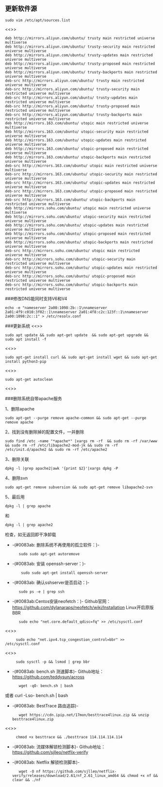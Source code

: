 ## 更新软件源

    sudo vim /etc/apt/sources.list
<<>>

    deb http://mirrors.aliyun.com/ubuntu/ trusty main restricted universe multiverse
    deb http://mirrors.aliyun.com/ubuntu/ trusty-security main restricted universe multiverse
    deb http://mirrors.aliyun.com/ubuntu/ trusty-updates main restricted universe multiverse
    deb http://mirrors.aliyun.com/ubuntu/ trusty-proposed main restricted universe multiverse
    deb http://mirrors.aliyun.com/ubuntu/ trusty-backports main restricted universe multiverse
    deb-src http://mirrors.aliyun.com/ubuntu/ trusty main restricted universe multiverse
    deb-src http://mirrors.aliyun.com/ubuntu/ trusty-security main restricted universe multiverse
    deb-src http://mirrors.aliyun.com/ubuntu/ trusty-updates main restricted universe multiverse
    deb-src http://mirrors.aliyun.com/ubuntu/ trusty-proposed main restricted universe multiverse
    deb-src http://mirrors.aliyun.com/ubuntu/ trusty-backports main restricted universe multiverse
    deb http://mirrors.163.com/ubuntu/ utopic main restricted universe multiverse
    deb http://mirrors.163.com/ubuntu/ utopic-security main restricted universe multiverse
    deb http://mirrors.163.com/ubuntu/ utopic-updates main restricted universe multiverse
    deb http://mirrors.163.com/ubuntu/ utopic-proposed main restricted universe multiverse
    deb http://mirrors.163.com/ubuntu/ utopic-backports main restricted universe multiverse
    deb-src http://mirrors.163.com/ubuntu/ utopic main restricted universe multiverse
    deb-src http://mirrors.163.com/ubuntu/ utopic-security main restricted universe multiverse
    deb-src http://mirrors.163.com/ubuntu/ utopic-updates main restricted universe multiverse
    deb-src http://mirrors.163.com/ubuntu/ utopic-proposed main restricted universe multiverse
    deb-src http://mirrors.163.com/ubuntu/ utopic-backports main restricted universe multiverse
    deb http://mirrors.sohu.com/ubuntu/ utopic main restricted universe multiverse
    deb http://mirrors.sohu.com/ubuntu/ utopic-security main restricted universe multiverse
    deb http://mirrors.sohu.com/ubuntu/ utopic-updates main restricted universe multiverse
    deb http://mirrors.sohu.com/ubuntu/ utopic-proposed main restricted universe multiverse
    deb http://mirrors.sohu.com/ubuntu/ utopic-backports main restricted universe multiverse
    deb-src http://mirrors.sohu.com/ubuntu/ utopic main restricted universe multiverse
    deb-src http://mirrors.sohu.com/ubuntu/ utopic-security main restricted universe multiverse
    deb-src http://mirrors.sohu.com/ubuntu/ utopic-updates main restricted universe multiverse
    deb-src http://mirrors.sohu.com/ubuntu/ utopic-proposed main restricted universe multiverse
    deb-src http://mirrors.sohu.com/ubuntu/ utopic-backports main restricted universe multiverse

###修改DNS能同时支持V6和V4
    
    echo -e "nameserver 2a00:1098:2b::1\nnameserver 2a01:4f9:c010:3f02::1\nnameserver 2a01:4f8:c2c:123f::1\nnameserver 2a00:1098:2c::1" > /etc/resolv.conf

###更新系统
<<>>

    sudo apt update && sudo apt-get update  && sudo apt-get upgrade && sudo apt install -f
<<>>

    sudo apt-get install curl && sudo apt-get install wget && sudo apt-get install python3-pip
<<>>

    sudo apt-get autoclean
<<>>

###删除系统自带apache服务
    
1、删除apache

    sudo apt-get --purge remove apache-common && sudo apt-get --purge remove apache

2、找到没有删除掉的配置文件，一并删除
    
    sudo find /etc -name "*apache*" |xargs rm -rf  && sudo rm -rf /var/www && sudo rm -rf /etc/libapache2-mod-jk && sudo rm -rf /etc/init.d/apache2 && sudo rm -rf /etc/apache2

3、删除关联

    dpkg -l |grep apache2|awk '{print $2}'|xargs dpkg -P

4、删除svn
    
    sudo apt-get remove subversion && sudo apt-get remove libapache2-svn

5、最后用 

    dpkg -l | grep apache 
和 
    
    dpkg -l | grep apache2
检查，如无返回即干净卸载

* -(#0083ab: 删除系统不再使用的孤立软件：)- 

         sudo sudo apt-get autoremove

* -(#0083ab: 安装 openssh-server：)- 

          sudo sudo apt-get install openssh-server

* -(#0083ab: 确认sshserver是否启动：)- 

         sudo ps -e | grep ssh

* -(#0083ab:Centos安装neofetch：)- 
Github官网：https://github.com/dylanaraps/neofetch/wiki/Installation
Linux开启原版BBR

         sudo echo "net.core.default_qdisc=fq" >> /etc/sysctl.conf
<<>>

         sudo echo "net.ipv4.tcp_congestion_control=bbr" >> /etc/sysctl.conf
<<>>

         sudo sysctl -p && lsmod | grep bbr

* -(#0083ab: bench.sh 测速脚本)- 
Github地址：https://github.com/teddysun/across

         wget -qO- bench.sh | bash
或者
         curl -Lso- bench.sh | bash

* -(#0083ab: BestTrace 路由追踪)- 

         wget https://cdn.ipip.net/17mon/besttrace4linux.zip && unzip besttrace4linux.zip
<<>>

         chmod +x besttrace && ./besttrace 114.114.114.114

* -(#0083ab: 流媒体解锁检测脚本)- 
Github地址：https://github.com/sjlleo/netflix-verify

* -(#0083ab: Netflix 解锁检测脚本)- 

         wget -O nf https://github.com/sjlleo/netflix-verify/releases/download/2.61/nf_2.61_linux_amd64 && chmod +x nf && clear && ./nf